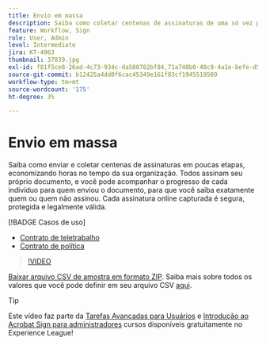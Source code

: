 ```yaml
---
title: Envio em massa
description: Saiba como coletar centenas de assinaturas de uma só vez para qualquer documento em poucas etapas
feature: Workflow, Sign
role: User, Admin
level: Intermediate
jira: KT-4963
thumbnail: 37839.jpg
exl-id: f81f5ce8-26ad-4c73-934c-da580782bf84,71a748b0-48c9-4a1e-befe-d5f311d6c05e
source-git-commit: b12425a4dd0f6cac45349e161f83cf1945519589
workflow-type: tm+mt
source-wordcount: '175'
ht-degree: 3%

---
```


# Envio em massa

Saiba como enviar e coletar centenas de assinaturas em poucas etapas, economizando horas no tempo da sua organização. Todos assinam seu próprio documento, e você pode acompanhar o progresso de cada indivíduo para quem enviou o documento, para que você saiba exatamente quem ou quem não assinou. Cada assinatura online capturada é segura, protegida e legalmente válida.

[!BADGE Casos de uso]

* [Contrato de teletrabalho](https://experienceleague.adobe.com/docs/document-cloud-learn/sign-learning-hub/expand/recipes/gov/usecasegovtelework.html?lang=en)
* [Contrato de política](https://experienceleague.adobe.com/docs/document-cloud-learn/sign-learning-hub/expand/recipes/com/usecasecompolicy.html?lang=en)

>[!VIDEO](https://video.tv.adobe.com/v/33655?quality=12&learn=on&hidetitle=true)

[Baixar arquivo CSV de amostra em formato ZIP](../assets/sendInBulkSample.zip). Saiba mais sobre todos os valores que você pode definir em seu arquivo CSV [aqui](https://helpx.adobe.com/sign/adv-user/send-in-bulk/send-with-csv.html).

>[!TIP]
>
Este vídeo faz parte da [Tarefas Avançadas para Usuários](https://experienceleague.adobe.com/?recommended=Sign-U-1-2020.3) e [Introdução ao Acrobat Sign para administradores](https://experienceleague.adobe.com/?recommended=Sign-A-1-2020.2) cursos disponíveis gratuitamente no Experience League!
